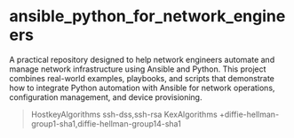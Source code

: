 # ansible_python_for_network_engineers
A practical repository designed to help network engineers automate and manage network infrastructure using Ansible and Python. This project combines real-world examples, playbooks, and scripts that demonstrate how to integrate Python automation with Ansible for network operations, configuration management, and device provisioning.

>HostkeyAlgorithms ssh-dss,ssh-rsa
>KexAlgorithms +diffie-hellman-group1-sha1,diffie-hellman-group14-sha1
